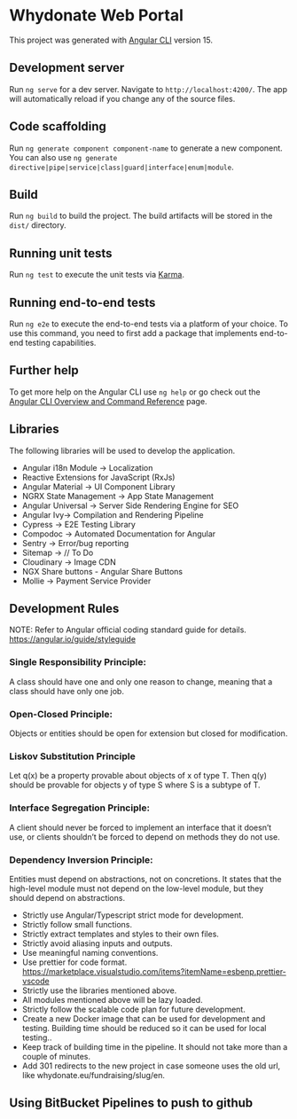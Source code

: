 # Whydonate Web Portal

This project was generated with [Angular CLI](https://github.com/angular/angular-cli) version 15.

## Development server

Run `ng serve` for a dev server. Navigate to `http://localhost:4200/`. The app will automatically reload if you change any of the source files.

## Code scaffolding

Run `ng generate component component-name` to generate a new component. You can also use `ng generate directive|pipe|service|class|guard|interface|enum|module`.

## Build

Run `ng build` to build the project. The build artifacts will be stored in the `dist/` directory.

## Running unit tests

Run `ng test` to execute the unit tests via [Karma](https://karma-runner.github.io).

## Running end-to-end tests

Run `ng e2e` to execute the end-to-end tests via a platform of your choice. To use this command, you need to first add a package that implements end-to-end testing capabilities.

## Further help

To get more help on the Angular CLI use `ng help` or go check out the [Angular CLI Overview and Command Reference](https://angular.io/cli) page.

## Libraries

The following libraries will be used to develop the application.

- Angular i18n Module → Localization
- Reactive Extensions for JavaScript (RxJs)
- Angular Material → UI Component Library
- NGRX State Management → App State Management
- Angular Universal → Server Side Rendering Engine for SEO
- Angular Ivy→ Compilation and Rendering Pipeline
- Cypress → E2E Testing Library
- Compodoc → Automated Documentation for Angular
- Sentry → Error/bug reporting
- Sitemap → // To Do
- Cloudinary → Image CDN
- NGX Share buttons - Angular Share Buttons
- Mollie → Payment Service Provider

## Development Rules

NOTE: Refer to Angular official coding standard guide for details. https://angular.io/guide/styleguide

### Single Responsibility Principle:

A class should have one and only one reason to change, meaning that a class should have only one job.

### Open-Closed Principle:

Objects or entities should be open for extension but closed for modification.

### Liskov Substitution Principle

Let q(x) be a property provable about objects of x of type T. Then q(y) should be provable for objects y of type S where S is a subtype of T.

### Interface Segregation Principle:

A client should never be forced to implement an interface that it doesn’t use, or clients shouldn’t be forced to depend on methods they do not use.

### Dependency Inversion Principle:

Entities must depend on abstractions, not on concretions. It states that the high-level module must not depend on the low-level module, but they should depend on abstractions.

- Strictly use Angular/Typescript strict mode for development.
- Strictly follow small functions.
- Strictly extract templates and styles to their own files.
- Strictly avoid aliasing inputs and outputs.
- Use meaningful naming conventions.
- Use prettier for code format. https://marketplace.visualstudio.com/items?itemName=esbenp.prettier-vscode
- Strictly use the libraries mentioned above.
- All modules mentioned above will be lazy loaded.
- Strictly follow the scalable code plan for future development.
- Create a new Docker image that can be used for development and testing. Building time should be reduced so it can be used for local testing..
- Keep track of building time in the pipeline. It should not take more than a couple of minutes.
- Add 301 redirects to the new project in case someone uses the old url, like whydonate.eu/fundraising/slug/en.

## Using BitBucket Pipelines to push to github
